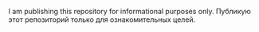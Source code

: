 I am publishing this repository for informational purposes only.
Публикую этот репозиторий только для ознакомительных целей.
